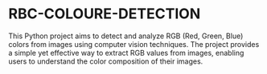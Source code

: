 # RBC-COLOURE-DETECTION
This Python project aims to detect and analyze RGB (Red, Green, Blue) colors from images using computer vision techniques. The project provides a simple yet effective way to extract RGB values from images, enabling users to understand the color composition of their images.
